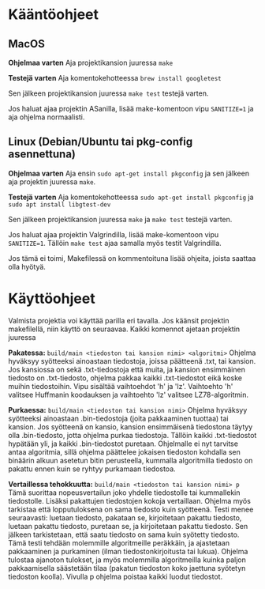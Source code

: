 
# Kääntöohjeet
## MacOS

**Ohjelmaa varten**
Aja projektikansion juuressa ```make```


**Testejä varten**
Aja komentokehotteessa ```brew install googletest```

Sen jälkeen projektikansion juuressa ```make test``` testejä varten.

Jos haluat ajaa projektin ASanilla, lisää make-komentoon vipu ```SANITIZE=1``` ja aja ohjelma normaalisti.

## Linux (Debian/Ubuntu tai pkg-config asennettuna)

**Ohjelmaa varten**
Aja ensin ```sudo apt-get install pkgconfig``` ja sen jälkeen aja projektin juuressa ```make```.

**Testejä varten**
Aja komentokehotteessa ```sudo apt-get install pkgconfig``` ja ```sudo apt install libgtest-dev```

Sen jälkeen projektikansion juuressa ```make``` ja ```make test``` testejä varten.

Jos haluat ajaa projektin Valgrindilla, lisää make-komentoon vipu ```SANITIZE=1```. Tällöin ```make test``` ajaa samalla myös testit Valgrindilla.

Jos tämä ei toimi, Makefilessä on kommentoituna lisää ohjeita, joista saattaa olla hyötyä.


# Käyttöohjeet
Valmista projektia voi käyttää parilla eri tavalla. Jos käänsit projektin makefilellä, niin käyttö on seuraavaa. Kaikki komennot ajetaan projektin juuressa

**Pakatessa:**
```build/main <tiedoston tai kansion nimi> <algoritmi>```
Ohjelma hyväksyy syötteeksi ainoastaan tiedostoja, joissa päätteenä .txt, tai kansion. Jos kansiossa on sekä .txt-tiedostoja että muita, ja kansion ensimmäinen tiedosto on .txt-tiedosto, ohjelma pakkaa kaikki .txt-tiedostot eikä koske muihin tiedostoihin.
Vipu <algoritmi> sisältää vaihtoehdot 'h' ja 'lz'. Vaihtoehto 'h' valitsee Huffmanin koodauksen ja vaihtoehto 'lz' valitsee LZ78-algoritmin.

**Purkaessa:**
```build/main <tiedoston tai kansion nimi>```
Ohjelma hyväksyy syötteeksi ainoastaan .bin-tiedostoja (joita pakkaaminen tuottaa) tai kansion. Jos syötteenä on kansio, kansion ensimmäisenä tiedostona täytyy olla .bin-tiedosto, jotta ohjelma purkaa tiedostoja. Tällöin kaikki .txt-tiedostot hypätään yli, ja kaikki .bin-tiedostot puretaan.
Ohjelmalle ei nyt tarvitse antaa algoritmia, sillä ohjelma päättelee jokaisen tiedoston kohdalla sen binäärin alkuun asetetun bitin perusteella, kummalla algoritmilla tiedosto on pakattu ennen kuin se ryhtyy purkamaan tiedostoa.

**Vertaillessa tehokkuutta:**
```build/main <tiedoston tai kansion nimi> p```
Tämä suorittaa nopeusvertailun joko yhdelle tiedostolle tai kummallekin tiedostolle. Lisäksi pakattujen tiedostojen kokoja vertaillaan. Ohjelma myös tarkistaa että lopputuloksena on sama tiedosto kuin syötteenä.
Testi menee seuraavasti: luetaan tiedosto, pakataan se, kirjoitetaan pakattu tiedosto, luetaan pakattu tiedosto, puretaan se, ja kirjoitetaan pakattu tiedosto. Sen jälkeen tarkistetaan, että saatu tiedosto on sama kuin syötetty tiedosto.
Tämä testi tehdään molemmille algoritmeille peräkkäin, ja ajastetaan pakkaaminen ja purkaminen (ilman tiedostonkirjoitusta tai lukua).
Ohjelma tulostaa ajanoton tulokset, ja myös molemmilla algoritmeilla kuinka paljon pakkaamisella säästetään tilaa (pakatun tiedoston koko jaettuna syötetyn tiedoston koolla). Vivulla p ohjelma poistaa kaikki luodut tiedostot.
